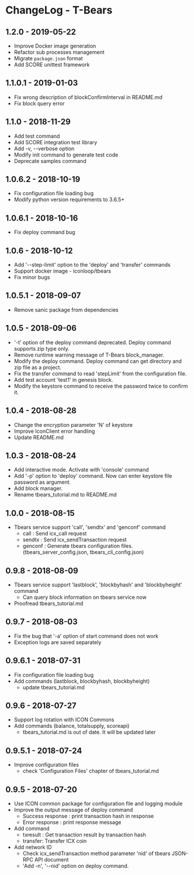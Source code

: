 # ChangeLog - T-Bears

## 1.2.0 - 2019-05-22
* Improve Docker image generation
* Refactor sub processes management
* Migrate `package.json` format
* Add SCORE unittest framework

## 1.1.0.1 - 2019-01-03
* Fix wrong description of blockConfirmInterval in README.md
* Fix block query error

## 1.1.0 - 2018-11-29
* Add test command
* Add SCORE integration test library
* Add -v, --verbose option
* Modify init command to generate test code
* Deprecate samples command

## 1.0.6.2 - 2018-10-19
* Fix configuration file loading bug
* Modify python version requirements to 3.6.5+

## 1.0.6.1 - 2018-10-16
* Fix deploy command bug

## 1.0.6 - 2018-10-12
* Add '--step-limit' option to the 'deploy' and 'transfer' commands
* Support docker image - iconloop/tbears
* Fix minor bugs

## 1.0.5.1 - 2018-09-07
* Remove sanic package from dependencies

## 1.0.5 - 2018-09-06
* '-t' option of the deploy command deprecated. Deploy command supports zip type only.
* Remove runtime warning message of T-Bears block_manager.
* Modify the deploy command. Deploy command can get directory and zip file as a project.
* Fix the transfer command to read 'stepLimit' from the configuration file.
* Add test account 'test1' in genesis block.
* Modify the keystore command to receive the password twice to confirm it.

## 1.0.4 - 2018-08-28
* Change the encryption parameter 'N' of keystore
* Improve IconClient error handling
* Update README.md

## 1.0.3 - 2018-08-24
* Add interactive mode. Activate with 'console' command
* Add '-p' option to 'deploy' command. Now can enter keystore file password as argument.
* Add block manager. 
* Rename tbears_tutorial.md to README.md

## 1.0.0 - 2018-08-15
* Tbears service support 'call', 'sendtx' and 'genconf' command
    * call : Send icx_call request
    * sendtx : Send icx_sendTransaction request
    * genconf : Generate tbears configuration files. (tbears_server_config.json, tbears_cli_config.json)

## 0.9.8 - 2018-08-09
* Tbears service support 'lastblock', 'blockbyhash' and 'blockbyheight' command
    * Can query block information on tbears service now
* Proofread tbears_tutorial.md

## 0.9.7 - 2018-08-03
* Fix the bug that '-a' option of start command does not work
* Exception logs are saved separately

## 0.9.6.1 - 2018-07-31

* Fix configuration file loading bug
* Add commands (lastblock, blockbyhash, blockbyheight)
    * update tbears_tutorial.md
   
## 0.9.6 - 2018-07-27

* Support log rotation with ICON Commons
* Add commands (balance, totalsupply, scoreapi)
    * tbears_tutorial.md is out of date. It will be updated later

## 0.9.5.1 - 2018-07-24

* Improve configuration files
    * check 'Configuration Files' chapter of tbears_tutorial.md

## 0.9.5 - 2018-07-20

* Use ICON common package for configuration file and logging module
* Improve the output message of deploy command
    * Success response : print transaction hash in response
    * Error response : print response message
* Add command
    * txresult : Get transaction result by transaction hash
    * transfer: Transfer ICX coin
* Add network ID
    *  Check icx_sendTransaction method parameter 'nid' of tbears JSON-RPC API document
    * 'Add -n', '--nid' option on deploy command.
